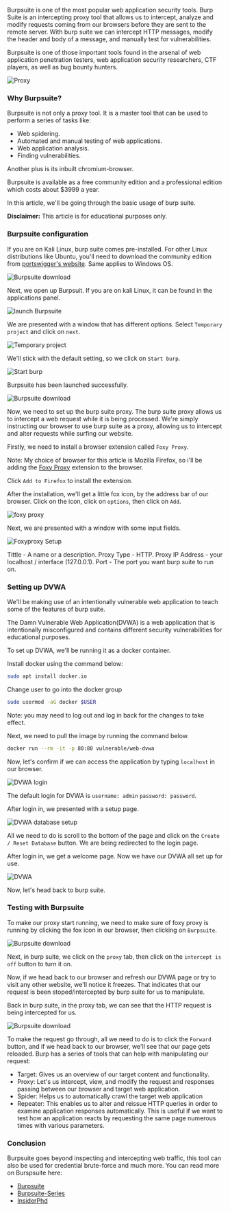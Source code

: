 Burpsuite is one of the most popular web application security tools. Burp Suite is an intercepting proxy tool that allows us to intercept, analyze and modify requests coming from our browsers before they are sent to the remote server. With burp suite we can intercept HTTP messages, modify the header and body of a message, and manually test for vulnerabilities.

Burpsuite is one of those important tools found in the arsenal of web application penetration testers, web application security researchers, CTF players, as well as bug bounty hunters. 

![Proxy](/engineering-education/getting-started-with-burpsuite/illustration.png)

### Why Burpsuite?

Burpsuite is not only a proxy tool. It is a master tool that can be used to perform a series of tasks like:

- Web spidering.
- Automated and manual testing of web applications.
- Web application analysis.
- Finding vulnerabilities.

Another plus is its inbuilt chromium-browser.

Burpsuite is available as a free community edition and a professional edition which costs about $3999 a year.

In this article, we'll be going through the basic usage of burp suite.

**Disclaimer:** This article is for educational purposes only.

### Burpsuite configuration
If you are on Kali Linux, burp suite comes pre-installed. For other Linux distributions like Ubuntu, you'll need to download the community edition from [portswigger's website](https://portswigger.net/burp/releases/professional-community-2021-10-3?requestededition=community). Same applies to Windows OS.


![Burpsuite download](/engineering-education/getting-started-with-burpsuite/download.png)

Next, we open up Burpsuit. If you are on kali Linux, it can be found in the applications panel.

![launch Burpsuite](/engineering-education/getting-started-with-burpsuite/burpsuite.png)

We are presented with a window that has different options. Select `Temporary project` and click on `next`.

![Temporary project](/engineering-education/getting-started-with-burpsuite/temp-proj.png)

We'll stick with the default setting, so we click on `Start burp`.

![Start burp](/engineering-education/getting-started-with-burpsuite/start-burp.png)

Burpsuite has been launched successfully.

![Burpsuite download](/engineering-education/getting-started-with-burpsuite/burp.png)

Now, we need to set up the burp suite proxy. The burp suite proxy allows us to intercept a web request while it is being processed. We're simply instructing our browser to use burp suite as a proxy, allowing us to intercept and alter requests while surfing our website.

Firstly, we need to install a browser extension called `Foxy Proxy`.

Note: My choice of browser for this article is Mozilla Firefox, so i'll be adding the [Foxy Proxy](https://addons.mozilla.org/en-US/firefox/addon/foxyproxy-standard/) extension to the browser. 

Click `Add to Firefox` to install the extension.

After the installation, we'll get a little fox icon, by the address bar of our browser. Click on the icon, click on `options`, then click on `Add`.

![foxy proxy](/engineering-education/getting-started-with-burpsuite/foxyproxy.png)

Next, we are presented with a window with some input fields.

![Foxyproxy Setup](/engineering-education/getting-started-with-burpsuite/foxysetup.png)

Tittle - A name or a description.
Proxy Type - HTTP.
Proxy IP Address - your localhost / interface (127.0.0.1).
Port - The port you want burp suite to run on.

### Setting up DVWA
We'll be making use of an intentionally vulnerable web application to teach some of the features of burp suite.

The Damn Vulnerable Web Application(DVWA) is a web application that is intentionally misconfigured and contains different security vulnerabilities for educational purposes.

To set up DVWA, we'll be running it as a docker container.

Install docker using the command below:

```bash
sudo apt install docker.io
```

Change user to go into the docker group

```bash
sudo usermod -aG docker $USER 
```

Note: you may need to log out and log in back for the changes to take effect.

Next, we need to pull the image by running the command below.

```bash 
docker run --rm -it -p 80:80 vulnerable/web-dvwa
```

Now, let's confirm if we can access the application by typing `localhost` in our browser.

![DVWA login](/engineering-education/getting-started-with-burpsuite/login.png)

The default login for DVWA is `username: admin` `password: password`.

After login in, we presented with a setup page.

![DVWA database setup](/engineering-education/getting-started-with-burpsuite/database-setup.png)

All we need to do is scroll to the bottom of the page and click on the `Create / Reset Database` button. We are being redirected to the login page.

After login in, we get a welcome page. Now we have our DVWA all set up for use.

![DVWA](/engineering-education/getting-started-with-burpsuite/welcome-page.png)

Now, let's head back to burp suite.

### Testing with Burpsuite
To make our proxy start running, we need to make sure of foxy proxy is running by clicking the fox icon in our browser, then clicking on `Burpsuite`.

![Burpsuite download](/engineering-education/getting-started-with-burpsuite/starting.png)

Next, in burp suite, we click on the `proxy` tab, then click on the `intercept is off` button to turn it on.

Now, if we head back to our browser and refresh our DVWA page or try to visit any other website, we'll notice it freezes. That indicates that our request is been stoped/intercepted by burp suite for us to manipulate.

Back in burp suite, in the proxy tab, we can see that the HTTP request is being intercepted for us.

![Burpsuite download](/engineering-education/getting-started-with-burpsuite/starting.png)

To make the request go through, all we need to do is to click the `Forward` button, and if we head back to our browser, we'll see that our page gets reloaded. Burp has a series of tools that can help with manipulating our request:

- Target: Gives us an overview of our target content and functionality.
- Proxy: Let's us intercept, view, and modify the request and responses passing between our browser and target web application.
- Spider: Helps us to automatically crawl the target web application
- Repeater: This enables us to alter and reissue HTTP queries in order to examine application responses automatically. This is useful if we want to test how an application reacts by requesting the same page numerous times with various parameters.

### Conclusion
Burpsuite goes beyond inspecting and intercepting web traffic, this tool can also be used for credential brute-force and much more. You can read more on Burspsuite here:

- [Burpsuite](https://portswigger.net/burp)
- [Burpsuite-Series](https://dev.to/leading-edje/getting-started-with-burp-suite-31hd)
- [InsiderPhd](https://www.youtube.com/watch?v=UgbYozI436M&list=PLbyncTkpno5FAC0DJYuJrEqHSMdudEffw&index=3&t=418s)


